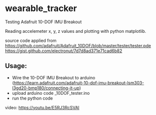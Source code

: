# wearable_tracker
Testing Adafruit 10-DOF IMU Breakout

Reading accelemeter x, y, z values and plotting with python matplotlib.

source code applied from
https://github.com/adafruit/Adafruit_10DOF/blob/master/tester/tester.pde
https://gist.github.com/electronut/7d7d8ad371e71cad6b82

Usage:
--------

* Wire the 10-DOF IMU Breakout to arduino (https://learn.adafruit.com/adafruit-10-dof-imu-breakout-lsm303-l3gd20-bmp180/connecting-it-up)
* upload arduino code _10DOF_tester.ino
* run the python code


video:
https://youtu.be/E5RJ3RcSVAI